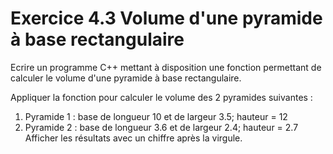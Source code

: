 # Exercice 4.3 Volume d'une pyramide à base rectangulaire

Ecrire un programme C++ mettant à disposition une fonction permettant de calculer le volume d'une pyramide à base rectangulaire.

Appliquer la fonction pour calculer le volume des 2 pyramides suivantes :
1) Pyramide 1 : base de longueur 10 et de largeur 3.5; hauteur = 12
2) Pyramide 2 : base de longueur 3.6 et de largeur 2.4; hauteur = 2.7
   Afficher les résultats avec un chiffre après la virgule.